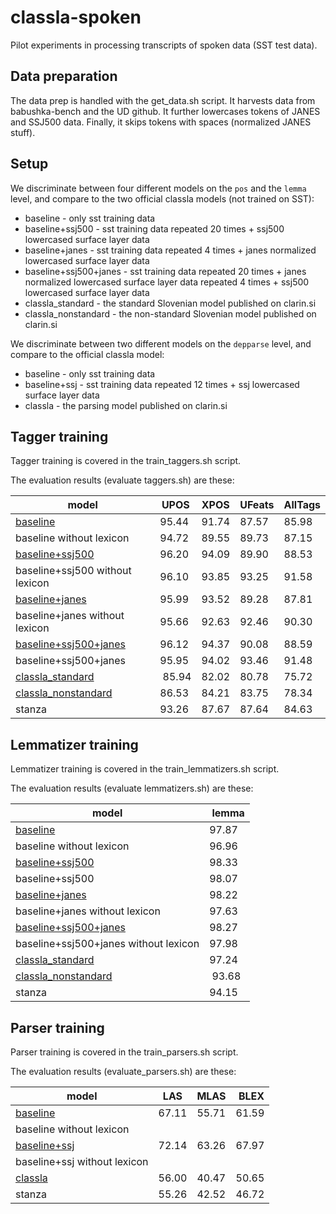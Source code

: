 # classla-spoken

Pilot experiments in processing transcripts of spoken data (SST test data).

## Data preparation

The data prep is handled with the get_data.sh script. It harvests data from babushka-bench and the UD github. It further lowercases tokens of JANES and SSJ500 data. Finally, it skips tokens with spaces (normalized JANES stuff).

## Setup

We discriminate between four different models on the `pos` and the `lemma` level, and compare to the two official classla models (not trained on SST):

- baseline - only sst training data
- baseline+ssj500 - sst training data repeated 20 times + ssj500 lowercased surface layer data
- baseline+janes - sst training data repeated 4 times + janes normalized lowercased surface layer data
- baseline+ssj500+janes - sst training data repeated 20 times + janes normalized lowercased surface layer data repeated 4 times + ssj500 lowercased surface layer data
- classla_standard - the standard Slovenian model published on clarin.si
- classla_nonstandard - the non-standard Slovenian model published on clarin.si

We discriminate between two different models on the `depparse` level, and compare to the official classla model:

- baseline - only sst training data
- baseline+ssj - sst training data repeated 12 times + ssj lowercased surface layer data
- classla - the parsing model published on clarin.si

## Tagger training

Tagger training is covered in the train_taggers.sh script.

The evaluation results (evaluate taggers.sh) are these:

| model | UPOS | XPOS | UFeats | AllTags |
| - | - | - | - | - |
| [baseline](https://github.com/clarinsi/classla-spoken/blob/main/out/sst-test.baseline.pos.conllu) | 95.44 | 91.74 | 87.57 | 85.98 |
| baseline without lexicon | 94.72 | 89.55 | 89.73 | 87.15 |
| [baseline+ssj500](https://github.com/clarinsi/classla-spoken/blob/main/out/sst-test.baseline+ssj500.pos.conllu) | 96.20 | 94.09 | 89.90 | 88.53 |
| baseline+ssj500 without lexicon | 96.10 | 93.85 | 93.25 | 91.58 |
| [baseline+janes](https://github.com/clarinsi/classla-spoken/blob/main/out/sst-test.baseline+janes.pos.conllu) | 95.99 | 93.52 | 89.28 | 87.81 |
| baseline+janes without lexicon | 95.66 | 92.63 | 92.46 | 90.30 |
| [baseline+ssj500+janes](https://github.com/clarinsi/classla-spoken/blob/main/out/sst-test.baseline+ssj500+janes.pos.conllu) | 96.12 | 94.37 | 90.08 | 88.59 |
| baseline+ssj500+janes | 95.95 | 94.02 | 93.46 | 91.48 |
| [classla_standard](https://github.com/clarinsi/classla-spoken/blob/main/out/sst-test.classla_standard.pos.conllu) | 85.94 | 82.02 | 80.78 | 75.72 |
| [classla_nonstandard](https://github.com/clarinsi/classla-spoken/blob/main/out/sst-test.classla_nonstandard.pos.conllu) | 86.53 | 84.21 | 83.75 | 78.34 |
| stanza | 93.26 | 87.67 | 87.64 | 84.63 |

## Lemmatizer training

Lemmatizer training is covered in the train_lemmatizers.sh script. 

The evaluation results (evaluate lemmatizers.sh) are these:

| model | lemma |
| - | - |
| [baseline](https://github.com/clarinsi/classla-spoken/blob/main/out/sst-test.baseline.pos.lemma.conllu) | 97.87 |
| baseline without lexicon | 96.96 |
| [baseline+ssj500](https://github.com/clarinsi/classla-spoken/blob/main/out/sst-test.baseline+ssj500.pos.lemma.conllu) | 98.33 |
| baseline+ssj500 | 98.07 |
| [baseline+janes](https://github.com/clarinsi/classla-spoken/blob/main/out/sst-test.baseline+janes.pos.lemma.conllu) | 98.22 |
| baseline+janes without lexicon | 97.63 |
| [baseline+ssj500+janes](https://github.com/clarinsi/classla-spoken/blob/main/out/sst-test.baseline+ssj500+janes.pos.lemma.conllu) | 98.27 |
| baseline+ssj500+janes without lexicon | 97.98 |
| [classla_standard](https://github.com/clarinsi/classla-spoken/blob/main/out/sst-test.classla_standard.pos.lemma.conllu) | 97.24 |
| [classla_nonstandard](https://github.com/clarinsi/classla-spoken/blob/main/out/sst-test.classla_nonstandard.pos.lemma.conllu) | 93.68 |
| stanza | 94.15 |

## Parser training

Parser training is covered in the train_parsers.sh script.

The evaluation results (evaluate_parsers.sh) are these:

| model | LAS | MLAS | BLEX |
| - | - | - | - |
| [baseline](https://github.com/clarinsi/classla-spoken/blob/main/out/sst-test.baseline.pos.lemma.depparse.conllu) | 67.11 | 55.71 | 61.59 |
| baseline without lexicon | |
| [baseline+ssj](https://github.com/clarinsi/classla-spoken/blob/main/out/sst-test.baseline+ssj.pos.lemma.depparse.conllu) | 72.14 | 63.26 | 67.97 |
| baseline+ssj without lexicon |  |
| [classla](https://github.com/clarinsi/classla-spoken/blob/main/out/sst-test.classla.pos.lemma.depparse.conllu) | 56.00 | 40.47 | 50.65 |
| stanza | 55.26 | 42.52 | 46.72 |

